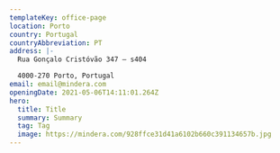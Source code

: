 ```yaml
---
templateKey: office-page
location: Porto
country: Portugal
countryAbbreviation: PT
address: |-
  Rua Gonçalo Cristóvão 347 – s404

  4000-270 Porto, Portugal
email: email@mindera.com
openingDate: 2021-05-06T14:11:01.264Z
hero:
  title: Title
  summary: Summary
  tag: Tag
  image: https://mindera.com/928ffce31d41a6102b660c391134657b.jpg
---
```

